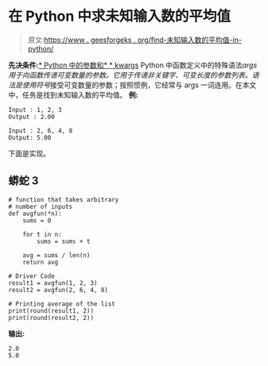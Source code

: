# 在 Python 中求未知输入数的平均值

> 原文:[https://www . geesforgeks . org/find-未知输入数的平均值-in-python/](https://www.geeksforgeeks.org/find-the-average-of-an-unknown-number-of-inputs-in-python/)

**先决条件:**[* Python 中的参数和* * kwargs](https://www.geeksforgeeks.org/args-kwargs-python/)
Python 中函数定义中的特殊语法*args 用于向函数传递可变数量的参数。它用于传递非关键字、可变长度的参数列表。语法是使用符号*接受可变数量的参数；按照惯例，它经常与 args 一词连用。在本文中，任务是找到未知输入数的平均值。
**例:**

```
Input : 1, 2, 3
Output : 2.00

Input : 2, 6, 4, 8
Output: 5.00
```

下面是实现。

## 蟒蛇 3

```
# function that takes arbitrary
# number of inputs
def avgfun(*n):
    sums = 0

    for t in n:
        sums = sums + t

    avg = sums / len(n)
    return avg

# Driver Code
result1 = avgfun(1, 2, 3)
result2 = avgfun(2, 6, 4, 8)

# Printing average of the list
print(round(result1, 2))
print(round(result2, 2))
```

**输出:**

```
2.0
5.0
```